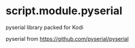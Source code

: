 # script.module.pyserial
pyserial library packed for Kodi

pyserial from https://github.com/pyserial/pyserial
